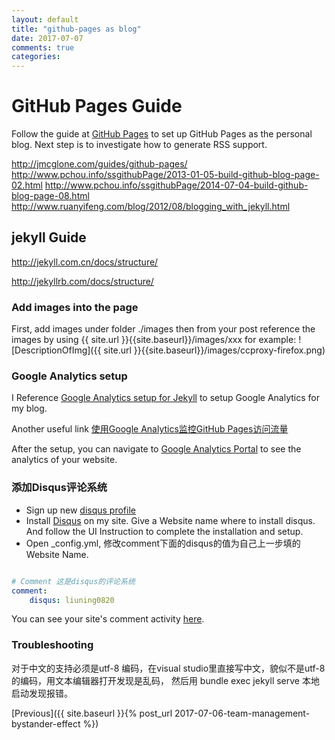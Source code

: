 ```yaml
---
layout: default
title: "github-pages as blog"
date: 2017-07-07
comments: true
categories:
---
```


# GitHub Pages Guide

Follow the guide at [GitHub Pages](https://pages.github.com/) to set up GitHub Pages as the personal blog.
Next step is to investigate how to generate RSS support.

http://jmcglone.com/guides/github-pages/
http://www.pchou.info/ssgithubPage/2013-01-05-build-github-blog-page-02.html
http://www.pchou.info/ssgithubPage/2014-07-04-build-github-blog-page-08.html
http://www.ruanyifeng.com/blog/2012/08/blogging_with_jekyll.html

## jekyll Guide

http://jekyll.com.cn/docs/structure/

http://jekyllrb.com/docs/structure/

### Add images into the page

First, add images under folder ./images
then from your post reference the images by using {{ site.url }}{{site.baseurl}}/images/xxx
for example:
![DescriptionOfImg]({{ site.url }}{{site.baseurl}}/images/ccproxy-firefox.png)

### Google Analytics setup

I Reference [Google Analytics setup for Jekyll](https://michaelsoolee.com/google-analytics-jekyll/) to setup
Google Analytics for my blog.

Another useful link [使用Google Analytics监控GitHub Pages访问流量](https://letianfeng.github.io/github/2018/05/27/github_pages_and_google_analytics.html)

After the setup, you can navigate to [Google Analytics Portal](https://analytics.google.com/analytics/web) to see the analytics of your website.

### 添加Disqus评论系统

- Sign up new [disqus profile](https://disqus.com/profile/signup/)
- Install [Disqus](https://disqus.com/admin/create/) on my site. Give a Website name where to install disqus. And follow the UI Instruction to complete the installation and setup.
- Open _config.yml, 修改comment下面的disqus的值为自己上一步填的Website Name.

```yml

# Comment 这是disqus的评论系统
comment:
    disqus: liuning0820
```

You can see your site's comment activity [here](https://liuning0820.disqus.com/admin/analytics/comments).

### Troubleshooting

对于中文的支持必须是utf-8 编码，在visual studio里直接写中文，貌似不是utf-8的编码，用文本编辑器打开发现是乱码， 然后用
bundle exec jekyll serve 本地启动发现报错。

<!-- Navigation -->
[Previous]({{ site.baseurl }}{% post_url 2017-07-06-team-management-bystander-effect %})
